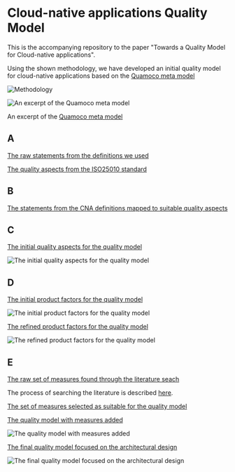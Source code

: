 # Cloud-native applications Quality Model

This is the accompanying repository to the paper "Towards a Quality Model for Cloud-native applications".

Using the shown methodology, we have developed an initial quality model for cloud-native applications based on the [Quamoco meta model](https://mediatum.ub.tum.de/doc/1110600/file.pdf)

![Methodology](figures/methodology.png)

![An excerpt of the Quamoco meta model](figures/quamoco.png)

An excerpt of the [Quamoco meta model](https://mediatum.ub.tum.de/doc/1110600/file.pdf)

## A

[The raw statements from the definitions we used](A_raw%20statements.md)

[The quality aspects from the ISO25010 standard](A1_ISO25010%20quality%20aspects.md)

## B

[The statements from the CNA definitions mapped to suitable quality aspects](B_statements_mapping.md)

## C

[The initial quality aspects for the quality model](C_cna%20quality%20aspects.md)

![The initial quality aspects for the quality model](C_cna%20quality%20aspects.svg)

## D

[The initial product factors for the quality model](D1_product%20factors.md)

![The initial product factors for the quality model](D1_quality_aspects_refined.svg)

[The refined product factors for the quality model](D2_product%20factors.md)

![The refined product factors for the quality model](D2_product_factors.svg)

## E

[The raw set of measures found through the literature seach](E1_raw_measures.md)

The process of searching the literature is described [here](literatureSearch/search.md).

[The set of measures selected as suitable for the quality model](E2_selected_measures.md)

[The quality model with measures added](E3_measures.md)

![The quality model with measures added](E3_measures.svg)

[The final quality model focused on the architectural design](E4_final_quality_model.md)

![The final quality model focused on the architectural design](E4_final_quality_model_starform.svg)
